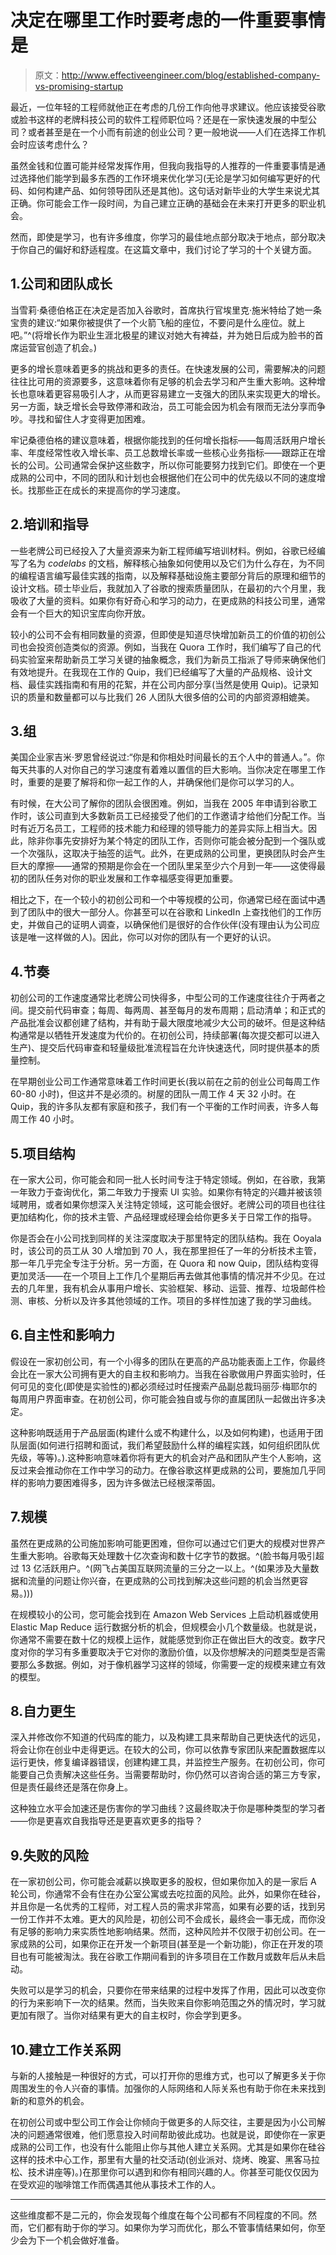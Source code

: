 # 决定在哪里工作时要考虑的一件重要事情是

> 原文：<http://www.effectiveengineer.com/blog/established-company-vs-promising-startup>

最近，一位年轻的工程师就他正在考虑的几份工作向他寻求建议。他应该接受谷歌或脸书这样的老牌科技公司的软件工程师职位吗？还是在一家快速发展的中型公司？或者甚至是在一个小而有前途的创业公司？更一般地说——人们在选择工作机会时应该考虑什么？

虽然金钱和位置可能并经常发挥作用，但我向我指导的人推荐的一件重要事情是通过选择他们能学到最多东西的工作环境来优化学习(无论是学习如何编写更好的代码、如何构建产品、如何领导团队还是其他)。这句话对新毕业的大学生来说尤其正确。你可能会工作一段时间，为自己建立正确的基础会在未来打开更多的职业机会。

然而，即使是学习，也有许多维度，你学习的最佳地点部分取决于地点，部分取决于你自己的偏好和舒适程度。在这篇文章中，我们讨论了学习的十个关键方面。

## 1.公司和团队成长

当雪莉·桑德伯格正在决定是否加入谷歌时，首席执行官埃里克·施米特给了她一条宝贵的建议:“如果你被提供了一个火箭飞船的座位，不要问是什么座位。就上吧。”^(将增长作为职业生涯北极星的建议对她大有裨益，并为她日后成为脸书的首席运营官创造了机会。)

更多的增长意味着更多的挑战和更多的责任。在快速发展的公司，需要解决的问题往往比可用的资源要多，这意味着你有足够的机会去学习和产生重大影响。这种增长也意味着更容易吸引人才，从而更容易建立一支强大的团队来实现更大的增长。另一方面，缺乏增长会导致停滞和政治，员工可能会因为机会有限而无法分享而争吵。寻找和留住人才变得更加困难。

牢记桑德伯格的建议意味着，根据你能找到的任何增长指标——每周活跃用户增长率、年度经常性收入增长率、员工总数增长率或一些核心业务指标——跟踪正在增长的公司。公司通常会保护这些数字，所以你可能要努力找到它们。即使在一个更成熟的公司中，不同的团队和计划也会根据他们在公司中的优先级以不同的速度增长。找那些正在成长的来提高你的学习速度。

## 2.培训和指导

一些老牌公司已经投入了大量资源来为新工程师编写培训材料。例如，谷歌已经编写了名为 *codelabs* 的文档，解释核心抽象如何使用以及它们为什么存在，为不同的编程语言编写最佳实践的指南，以及解释基础设施主要部分背后的原理和细节的设计文档。硕士毕业后，我就加入了谷歌的搜索质量团队，在最初的六个月里，我吸收了大量的资料。如果你有好奇心和学习的动力，在更成熟的科技公司里，通常会有一个巨大的知识宝库向你开放。

较小的公司不会有相同数量的资源，但即使是知道尽快增加新员工的价值的初创公司也会投资创造类似的资源。例如，当我在 Quora 工作时，我们编写了自己的代码实验室来帮助新员工学习关键的抽象概念，我们为新员工指派了导师来确保他们有效地提升。在我现在工作的 Quip，我们已经编写了大量的产品规格、设计文档、最佳实践指南和有用的花絮，并在公司内部分享(当然是使用 Quip)。记录知识的质量和数量都可以与比我们 26 人团队大很多倍的公司的内部资源相媲美。

## 3.组

美国企业家吉米·罗恩曾经说过:“你是和你相处时间最长的五个人中的普通人。”。你每天共事的人对你自己的学习速度有着难以置信的巨大影响。当你决定在哪里工作时，重要的是要了解将和你一起工作的人，并确保他们是你可以学习的人。

有时候，在大公司了解你的团队会很困难。例如，当我在 2005 年申请到谷歌工作时，该公司直到大多数新员工已经接受了他们的工作邀请才给他们分配工作。当时有近万名员工，工程师的技术能力和经理的领导能力的差异实际上相当大。因此，除非你事先安排好为某个特定的团队工作，否则你可能会被分配到一个强队或一个次强队，这取决于抽签的运气。此外，在更成熟的公司里，更换团队时会产生巨大的摩擦——通常的预期是你会在一个团队里呆至少六个月到一年——这使得最初的团队任务对你的职业发展和工作幸福感变得更加重要。

相比之下，在一个较小的初创公司和一个中等规模的公司，你通常已经在面试中遇到了团队中的很大一部分人。你甚至可以在谷歌和 LinkedIn 上查找他们的工作历史，并做自己的证明人调查，以确保他们是很好的合作伙伴(没有理由认为公司应该是唯一这样做的人)。因此，你可以对你的团队有一个更好的认识。

## 4.节奏

初创公司的工作速度通常比老牌公司快得多，中型公司的工作速度往往介于两者之间。提交前代码审查；每周、每两周、甚至每月的发布周期；启动清单；和正式的产品批准会议都创建了结构，并有助于最大限度地减少大公司的破坏。但是这种结构通常是以牺牲开发速度为代价的。在初创公司，持续部署(每次提交都可以进入生产)、提交后代码审查和轻量级批准流程旨在允许快速迭代，同时提供基本的质量控制。

在早期创业公司工作通常意味着工作时间更长(我以前在之前的创业公司每周工作 60-80 小时)，但这并不是必须的。树屋的团队一周工作 4 天 32 小时。在 Quip，我的许多队友都有家庭和孩子，我们有一个平衡的工作时间表，许多人每周工作 40 小时。

## 5.项目结构

在一家大公司，你可能会和同一批人长时间专注于特定领域。例如，在谷歌，我第一年致力于查询优化，第二年致力于搜索 UI 实验。如果你有特定的兴趣并被该领域聘用，或者如果你想深入关注特定领域，这可能会很好。老牌公司的项目也往往更加结构化，你的技术主管、产品经理或经理会给你更多关于日常工作的指导。

你是否会在小公司找到同样的关注深度取决于那里特定的团队结构。我在 Ooyala 时，该公司的员工从 30 人增加到 70 人，我在那里担任了一年的分析技术主管，那一年几乎完全专注于分析。另一方面，在 Quora 和 now Quip，团队结构变得更加灵活——在一个项目上工作几个星期后再去做其他事情的情况并不少见。在过去的几年里，我有机会从事用户增长、实验框架、移动、运营、推荐、垃圾邮件检测、审核、分析以及许多其他领域的工作。项目的多样性加速了我的学习曲线。

## 6.自主性和影响力

假设在一家初创公司，有一个小得多的团队在更高的产品功能表面上工作，你最终会比在一家大公司拥有更大的自主权和影响力。当我在谷歌做用户界面实验时，任何可见的变化(即使是实验性的)都必须经过时任搜索产品副总裁玛丽莎·梅耶尔的每周用户界面审查。在初创公司，你可能会独自或与你的直属团队一起做出许多决定。

这种影响既适用于产品层面(构建什么或不构建什么，以及如何构建)，也适用于团队层面(如何进行招聘和面试，我们希望鼓励什么样的编程实践，如何组织团队优先级，等等)。).这种影响意味着你将有更大的机会对产品和团队产生个人影响，这反过来会推动你在工作中学习的动力。在像谷歌这样更成熟的公司，要施加几乎同样的影响力要困难得多，因为许多做法已经根深蒂固。

## 7.规模

虽然在更成熟的公司施加影响可能更困难，但你可以通过它们更大的规模对世界产生重大影响。谷歌每天处理数十亿次查询和数十亿字节的数据。^(脸书每月吸引超过 13 亿活跃用户。^(网飞占美国互联网流量的三分之一以上。^(如果涉及大量数据和流量的问题让你兴奋，在更成熟的公司找到解决这些问题的机会当然更容易。)))

在规模较小的公司，您可能会找到在 Amazon Web Services 上启动机器或使用 Elastic Map Reduce 运行数据分析的机会，但规模会小几个数量级。也就是说，你通常不需要在数十亿的规模上运作，就能感觉到你正在做出巨大的改变。数字尺度对你的学习有多重要取决于它对你的激励价值，以及你想解决的问题类型是否需要那么多数据。例如，对于像机器学习这样的领域，你需要一定的规模来建立有效的模型。

## 8.自力更生

深入并修改你不知道的代码库的能力，以及构建工具来帮助自己更快迭代的远见，将会让你在创业中走得更远。在较大的公司，你可以依靠专家团队来配置数据库以运行更快，修复编译器错误，创建构建工具，并监控生产服务。在初创公司，你可能要自己负责解决这些任务。当需要帮助时，你仍然可以咨询合适的第三方专家，但是责任最终还是落在你身上。

这种独立水平会加速还是伤害你的学习曲线？这最终取决于你是哪种类型的学习者——你是更喜欢自我指导还是更喜欢更多的指导？

## 9.失败的风险

在一家初创公司，你可能会减薪以换取更多的股权，但如果你加入的是一家后 A 轮公司，你通常不会有住在办公室公寓或去吃拉面的风险。此外，如果你在硅谷，并且你是一名优秀的工程师，对工程人员的需求非常高，如果有必要的话，找到另一份工作并不太难。更大的风险是，初创公司不会成长，最终会一事无成，而你没有足够的影响力来实质性地影响结果。然而，这种风险并不仅限于初创公司。在一家成熟的公司，如果你正在开发一个新项目(甚至是一个新功能)，你正在开发的项目也有可能被淘汰。我在谷歌工作期间看到的许多项目在工作数月或数年后从未启动。

失败可以是学习的机会，只要你在带来结果的过程中发挥了作用，因此可以改变你的行为来影响下一次的结果。然而，当失败来自你影响范围之外的情况时，学习就更加有限了。当你对结果有更大的自主权时，你会学到更多。

## 10.建立工作关系网

与新的人接触是一种很好的方式，可以打开你的思维方式，也可以了解更多关于你周围发生的令人兴奋的事情。加强你的人际网络和人际关系也有助于你在未来找到新的和意外的机会。

在初创公司或中型公司工作会让你倾向于做更多的人际交往，主要是因为小公司解决的问题通常很难，他们愿意投入时间帮助彼此成功。也就是说，即使你在一家更成熟的公司工作，也没有什么能阻止你与其他人建立关系网。尤其是如果你在硅谷这样的技术中心工作，那里有大量的社交活动(创业派对、烧烤、晚宴、黑客马拉松、技术讲座等)。)在那里你可以遇到和你有相同兴趣的人。你甚至可能仅仅因为在受欢迎的咖啡馆工作而偶遇其他从事技术工作的人。

* * *

这些维度都不是二元的，你会发现每个维度在每个公司都有不同程度的不同。然而，它们都有助于你的学习。如果你为学习而优化，那么不管事情结果如何，你至少会为下一个机会做好准备。